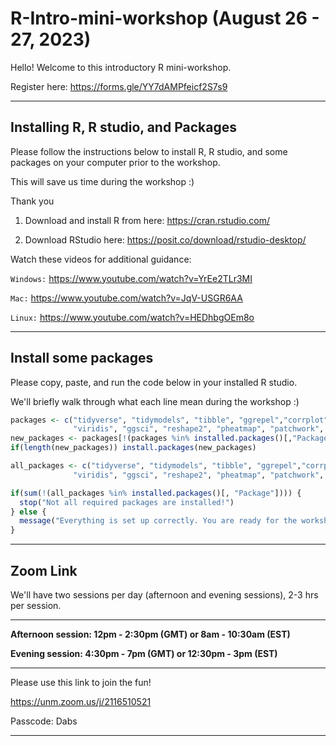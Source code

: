 # R-Intro-mini-workshop (August 26 - 27, 2023)
Hello! Welcome to this introductory R mini-workshop. 

Register here: https://forms.gle/YY7dAMPfeicf2S7s9

---------------------------------------------------------
## Installing R, R studio, and Packages
Please follow the instructions below to install R, R studio, and some packages on your computer prior to the workshop.

This will save us time during the workshop :)

Thank you

1.  Download and install R from here: <https://cran.rstudio.com/>

2.  Download RStudio here: <https://posit.co/download/rstudio-desktop/>

Watch these videos for additional guidance:

`Windows:` https://www.youtube.com/watch?v=YrEe2TLr3MI

 `Mac:` https://www.youtube.com/watch?v=JqV-USGR6AA
 
 `Linux:` https://www.youtube.com/watch?v=HEDhbgOEm8o

---------------------------------------------------------
## Install some packages

Please copy, paste, and run the code below in your installed R studio.

We'll briefly walk through what each line mean during the workshop :) 

``` r
packages <- c("tidyverse", "tidymodels", "tibble", "ggrepel","corrplot", "readxl", "ggpubr", 
              "viridis", "ggsci", "reshape2", "pheatmap", "patchwork", "emmeans",  "mlbench")
new_packages <- packages[!(packages %in% installed.packages()[,"Package"])]
if(length(new_packages)) install.packages(new_packages)

all_packages <- c("tidyverse", "tidymodels", "tibble", "ggrepel","corrplot", "readxl", "ggpubr", 
              "viridis", "ggsci", "reshape2", "pheatmap", "patchwork", "emmeans", "mlbench")

if(sum(!(all_packages %in% installed.packages()[, "Package"]))) {
  stop("Not all required packages are installed!")
} else {
  message("Everything is set up correctly. You are ready for the workshop!")
}
```


---------------------------------------------------------
## Zoom Link
We'll have two sessions per day (afternoon and evening sessions), 2-3 hrs per session.

---------------------------------------------------------
**Afternoon session: 12pm - 2:30pm (GMT) or 8am - 10:30am (EST)**

**Evening session: 4:30pm - 7pm (GMT) or 12:30pm - 3pm (EST)**

---------------------------------------------------------
Please use this link to join the fun!

https://unm.zoom.us/j/2116510521

Passcode: Dabs

---------------------------------------------------------
